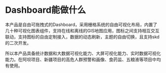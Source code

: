 # Dashboard能做什么

本产品是自由可拖拽式的Dashboard，采用栅格系统的自由可视化布局，内置了几十种可视化图表组件，支持在线和离线的GIS地图应用，图标之间支持相互交互联动，支持图标的自由定制接入，数据的动态刷新，主题的自由切换，且支持skd的二次开发。

所以本产品具备统计数据和大数据可视化能力、大屏可视化能力、实时数据可视化能力。在阿坝项目、新疆项目的高危人群预警和画像、食药监、五粮液等项目中均有使用。

